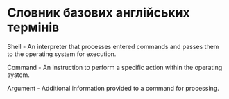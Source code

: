 <h1 align="left"> Cловник базових англійських термінів</h1>
Shell - An interpreter that processes entered commands and passes them to the operating system for execution.

Command - An instruction to perform a specific action within the operating system.

Argument - Additional information provided to a command for processing.
